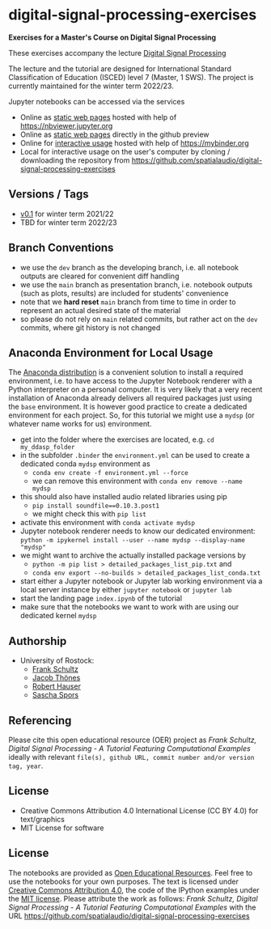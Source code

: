 # digital-signal-processing-exercises

**Exercises for a Master's Course on Digital Signal Processing**

These exercises accompany the lecture [Digital Signal Processing](https://github.com/spatialaudio/digital-signal-processing-lecture)

The lecture and the tutorial are designed for International Standard Classification of Education (ISCED) level 7 (Master, 1 SWS).
The project is currently maintained for the winter term 2022/23.

Jupyter notebooks can be accessed via the services

- Online as [static web pages](https://nbviewer.jupyter.org/github/spatialaudio/digital-signal-processing-exercises/blob/main/index.ipynb) hosted with help of https://nbviewer.jupyter.org
- Online as [static web pages](https://github.com/spatialaudio/digital-signal-processing-exercises/blob/main/index.ipynb) directly in the github preview
- Online for [interactive usage](https://mybinder.org/v2/gh/spatialaudio/digital-signal-processing-exercises/dev) hosted with help of https://mybinder.org
- Local for interactive usage on the user's computer by cloning / downloading the repository from
https://github.com/spatialaudio/digital-signal-processing-exercises


## Versions / Tags
- [v0.1](https://github.com/spatialaudio/digital-signal-processing-exercises/releases/tag/v0.1) for winter term 2021/22
- TBD for winter term 2022/23 

## Branch Conventions

- we use the `dev` branch as the developing branch, i.e. all notebook outputs are cleared for convenient diff handling
- we use the `main` branch as presentation branch, i.e. notebook outputs (such as plots, results) are included for students' convenience
- note that we **hard reset** `main` branch from time to time in order to represent an actual desired state of the material
- so please do not rely on `main` related commits, but rather act on the `dev` commits, where git history is not changed

## Anaconda Environment for Local Usage

The [Anaconda distribution](https://www.anaconda.com/distribution/) is a convenient solution to install a required environment, i.e. to have access to the Jupyter Notebook renderer with a Python interpreter on a personal computer. It is very likely that a very recent installation of Anaconda already delivers all required packages just using the `base` environment. It is however good practice to create a dedicated environment for each project. So, for this tutorial we might use a `mydsp` (or whatever name works for us) environment.

- get into the folder where the exercises are located, e.g. `cd my_ddasp_folder`
- in the subfolder `.binder` the `environment.yml` can be used to create a dedicated conda `mydsp` environment as
    - `conda env create -f environment.yml --force`
    - we can remove this environment with `conda env remove --name mydsp`
- this should also have installed audio related libraries using pip
    - `pip install soundfile==0.10.3.post1`
    - we might check this with `pip list`
- activate this environment with `conda activate mydsp`
- Jupyter notebook renderer needs to know our dedicated environment:
`python -m ipykernel install --user --name mydsp --display-name "mydsp"`
- we might want to archive the actually installed package versions by
    - `python -m pip list > detailed_packages_list_pip.txt` and
    - `conda env export --no-builds > detailed_packages_list_conda.txt`
- start either a Jupyter notebook or Jupyter lab working environment via a local server instance by either `jupyter notebook` or `jupyter lab`
- start the landing page `index.ipynb` of the tutorial
- make sure that the notebooks we want to work with are using our dedicated kernel `mydsp`


## Authorship

- University of Rostock:
    - [Frank Schultz](https://orcid.org/0000-0002-3010-0294)
    - [Jacob Thönes](https://github.com/JacobTh98)
    - [Robert Hauser](https://github.com/robhau)
    - [Sascha Spors](https://orcid.org/0000-0001-7225-9992)

## Referencing

Please cite this open educational resource (OER) project as
*Frank Schultz, Digital Signal Processing - A Tutorial Featuring Computational Examples* ideally with relevant ``file(s), github URL, commit number and/or version tag, year``.

## License

- Creative Commons Attribution 4.0 International License (CC BY 4.0) for text/graphics
- MIT License for software


## License

The notebooks are provided as [Open Educational Resources](https://en.wikipedia.org/wiki/Open_educational_resources). Feel free to use the notebooks for your own purposes. The text is licensed under [Creative Commons Attribution 4.0](https://creativecommons.org/licenses/by/4.0/), the code of the IPython examples under the [MIT license](https://opensource.org/licenses/MIT). Please attribute the work as follows: *Frank Schultz, Digital Signal Processing - A Tutorial Featuring Computational Examples* with the URL https://github.com/spatialaudio/digital-signal-processing-exercises
